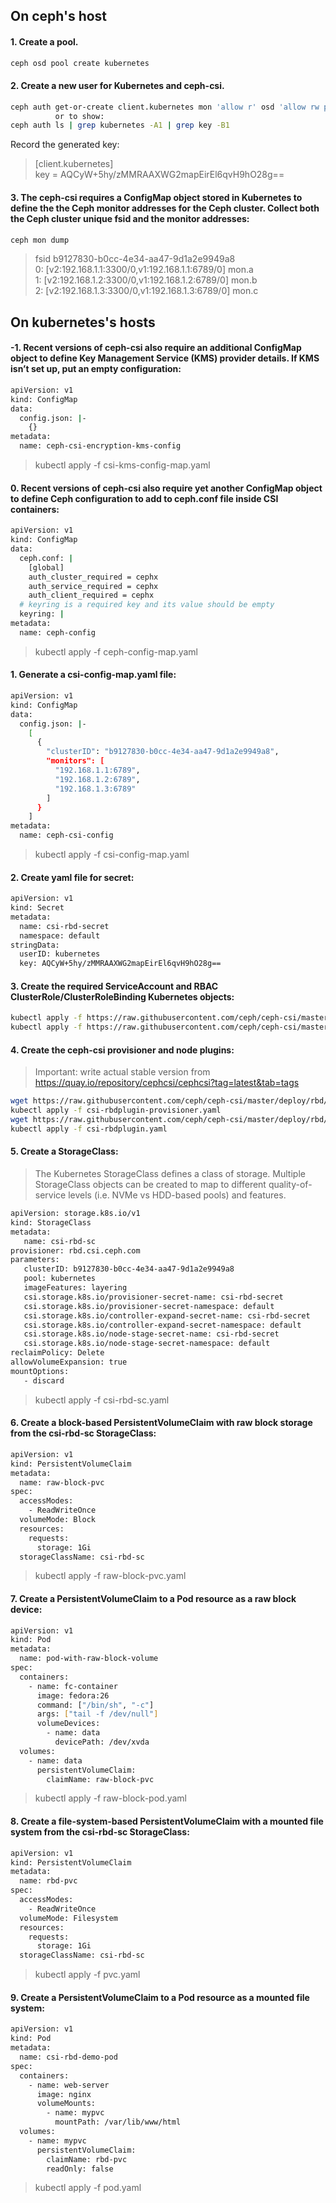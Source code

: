 ## On ceph's host
#### 1. Create a pool.
``` bash
ceph osd pool create kubernetes
```
#### 2. Create a new user for Kubernetes and ceph-csi.
``` bash
ceph auth get-or-create client.kubernetes mon 'allow r' osd 'allow rw pool=kubernetes'
          or to show:
ceph auth ls | grep kubernetes -A1 | grep key -B1 
```
Record the generated key:  
>\[client.kubernetes\]  
>	 key = AQCyW+5hy/zMMRAAXWG2mapEirEl6qvH9hO28g==
#### 3. The ceph-csi requires a ConfigMap object stored in Kubernetes to define the the Ceph monitor addresses for the Ceph cluster. Collect both the Ceph cluster unique fsid and the monitor addresses:
``` bash
ceph mon dump
```
> fsid b9127830-b0cc-4e34-aa47-9d1a2e9949a8  
> 0: [v2:192.168.1.1:3300/0,v1:192.168.1.1:6789/0] mon.a  
> 1: [v2:192.168.1.2:3300/0,v1:192.168.1.2:6789/0] mon.b  
> 2: [v2:192.168.1.3:3300/0,v1:192.168.1.3:6789/0] mon.c  

## On kubernetes's hosts
#### -1. Recent versions of ceph-csi also require an additional ConfigMap object to define Key Management Service (KMS) provider details. If KMS isn’t set up, put an empty configuration:
``` bash
apiVersion: v1
kind: ConfigMap
data:
  config.json: |-
    {}
metadata:
  name: ceph-csi-encryption-kms-config
```
> kubectl apply -f csi-kms-config-map.yaml
#### 0. Recent versions of ceph-csi also require yet another ConfigMap object to define Ceph configuration to add to ceph.conf file inside CSI containers:
``` bash
apiVersion: v1
kind: ConfigMap
data:
  ceph.conf: |
    [global]
    auth_cluster_required = cephx
    auth_service_required = cephx
    auth_client_required = cephx
  # keyring is a required key and its value should be empty
  keyring: |
metadata:
  name: ceph-config
```
> kubectl apply -f ceph-config-map.yaml
#### 1. Generate a csi-config-map.yaml file:
``` bash
apiVersion: v1
kind: ConfigMap
data:
  config.json: |-
    [
      {
        "clusterID": "b9127830-b0cc-4e34-aa47-9d1a2e9949a8",
        "monitors": [
          "192.168.1.1:6789",
          "192.168.1.2:6789",
          "192.168.1.3:6789"
        ]
      }
    ]
metadata:
  name: ceph-csi-config
```
> kubectl apply -f csi-config-map.yaml
#### 2. Create yaml file for secret:
``` bash
apiVersion: v1
kind: Secret
metadata:
  name: csi-rbd-secret
  namespace: default
stringData:
  userID: kubernetes
  key: AQCyW+5hy/zMMRAAXWG2mapEirEl6qvH9hO28g==
```
#### 3. Create the required ServiceAccount and RBAC ClusterRole/ClusterRoleBinding Kubernetes objects:
``` bash
kubectl apply -f https://raw.githubusercontent.com/ceph/ceph-csi/master/deploy/rbd/kubernetes/csi-provisioner-rbac.yaml
kubectl apply -f https://raw.githubusercontent.com/ceph/ceph-csi/master/deploy/rbd/kubernetes/csi-nodeplugin-rbac.yaml
```
#### 4. Create the ceph-csi provisioner and node plugins:
> Important: write actual stable version from https://quay.io/repository/cephcsi/cephcsi?tag=latest&tab=tags
``` bash
wget https://raw.githubusercontent.com/ceph/ceph-csi/master/deploy/rbd/kubernetes/csi-rbdplugin-provisioner.yaml
kubectl apply -f csi-rbdplugin-provisioner.yaml
wget https://raw.githubusercontent.com/ceph/ceph-csi/master/deploy/rbd/kubernetes/csi-rbdplugin.yaml
kubectl apply -f csi-rbdplugin.yaml
```
#### 5. Create a StorageClass:
> The Kubernetes StorageClass defines a class of storage. Multiple StorageClass objects can be created to map to different quality-of-service levels (i.e. NVMe vs HDD-based pools) and features.
``` bash $ cat <<EOF > csi-rbd-sc.yaml
apiVersion: storage.k8s.io/v1
kind: StorageClass
metadata:
   name: csi-rbd-sc
provisioner: rbd.csi.ceph.com
parameters:
   clusterID: b9127830-b0cc-4e34-aa47-9d1a2e9949a8
   pool: kubernetes
   imageFeatures: layering
   csi.storage.k8s.io/provisioner-secret-name: csi-rbd-secret
   csi.storage.k8s.io/provisioner-secret-namespace: default
   csi.storage.k8s.io/controller-expand-secret-name: csi-rbd-secret
   csi.storage.k8s.io/controller-expand-secret-namespace: default
   csi.storage.k8s.io/node-stage-secret-name: csi-rbd-secret
   csi.storage.k8s.io/node-stage-secret-namespace: default
reclaimPolicy: Delete
allowVolumeExpansion: true
mountOptions:
   - discard
```
> kubectl apply -f csi-rbd-sc.yaml
#### 6. Create a block-based PersistentVolumeClaim with raw block storage from the csi-rbd-sc StorageClass:  
``` bash
apiVersion: v1
kind: PersistentVolumeClaim
metadata:
  name: raw-block-pvc
spec:
  accessModes:
    - ReadWriteOnce
  volumeMode: Block
  resources:
    requests:
      storage: 1Gi
  storageClassName: csi-rbd-sc
```
> kubectl apply -f raw-block-pvc.yaml  
#### 7. Create a PersistentVolumeClaim to a Pod resource as a raw block device:
``` bash
apiVersion: v1
kind: Pod
metadata:
  name: pod-with-raw-block-volume
spec:
  containers:
    - name: fc-container
      image: fedora:26
      command: ["/bin/sh", "-c"]
      args: ["tail -f /dev/null"]
      volumeDevices:
        - name: data
          devicePath: /dev/xvda
  volumes:
    - name: data
      persistentVolumeClaim:
        claimName: raw-block-pvc
```
> kubectl apply -f raw-block-pod.yaml
#### 8. Create a file-system-based PersistentVolumeClaim with a mounted file system from the csi-rbd-sc StorageClass:
``` bash
apiVersion: v1
kind: PersistentVolumeClaim
metadata:
  name: rbd-pvc
spec:
  accessModes:
    - ReadWriteOnce
  volumeMode: Filesystem
  resources:
    requests:
      storage: 1Gi
  storageClassName: csi-rbd-sc
```
> kubectl apply -f pvc.yaml
#### 9. Create a PersistentVolumeClaim to a Pod resource as a mounted file system:
``` bash 
apiVersion: v1
kind: Pod
metadata:
  name: csi-rbd-demo-pod
spec:
  containers:
    - name: web-server
      image: nginx
      volumeMounts:
        - name: mypvc
          mountPath: /var/lib/www/html
  volumes:
    - name: mypvc
      persistentVolumeClaim:
        claimName: rbd-pvc
        readOnly: false
```
> kubectl apply -f pod.yaml
